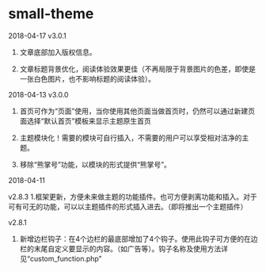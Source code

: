 # small-theme

2018-04-17
v3.0.1
1. 文章底部加入版权信息。

2. 文章标题背景优化，阅读体验效果更佳（不再局限于背景图片的色差，即使是一张白色图片，也不影响标题的阅读体验）。


2018-04-13
v3.0.0
1. 首页可作为“页面”使用，当你使用其他页面当做首页时，仍然可以通过新建页面选择“默认首页”模板来显示主题原生首页

2. 主题模块化！需要的模块可自行插入，不需要的用户可以享受相对洁净的主题。

3. 移除“熊掌号”功能，以模块的形式提供“熊掌号”。 

2018-04-11

v2.8.3
1.框架更新，方便未来做主题的功能插件。也可方便剥离功能和插入。对于可有可无的功能，可以以主题插件的形式插入进去。（即将推出一个主题插件）

v2.8.1
1. 新增边栏钩子：在4个边栏的最底部增加了4个钩子。使用此钩子可方便的在边栏的末尾自定义要显示的内容。（如广告等）。钩子名称及使用方法详见“custom_function.php”
